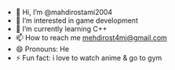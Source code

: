 - 👋 Hi, I’m @mahdirostami2004
- 👀 I’m interested in game development
- 🌱 I’m currently learning C++
- 📫 How to reach me mehdirost4mi@gmail.com
- 😄 Pronouns: He
- ⚡ Fun fact: i love to watch anime & go to gym

<!---
mahdirostami2004/mahdirostami2004 is a ✨ special ✨ repository because its `README.md` (this file) appears on your GitHub profile.
You can click the Preview link to take a look at your changes.
--->
